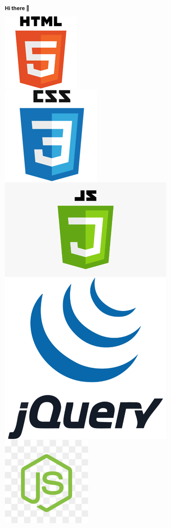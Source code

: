 ### Hi there 👋

<!--
**emilymetzgar/emilymetzgar** is a ✨ _special_ ✨ repository because its `README.md` (this file) appears on your GitHub profile.

Here are some ideas to get you started:

- 🔭 I’m currently working on ...
- 🌱 I’m currently learning ...
- 👯 I’m looking to collaborate on ...
- 🤔 I’m looking for help with ...
- 💬 Ask me about ...
- 📫 How to reach me: ...
- 😄 Pronouns: ...
- ⚡ Fun fact: ...
-->

![html-icon](./images/html-icon.png)![css-icon](./images/css-icon.png)![javascript-icon](./images/javascript-icon.png)![jquery-icon](./images/jquery-icon.jpg)![nodejs-icon](./images/nodejs-icon.jpg)
